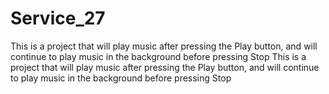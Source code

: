 # Service_27
This is a project that will play music after pressing the Play button, and will continue to play music in the background before pressing Stop
This is a project that will play music after pressing the Play button, and will continue to play music in the background before pressing Stop
